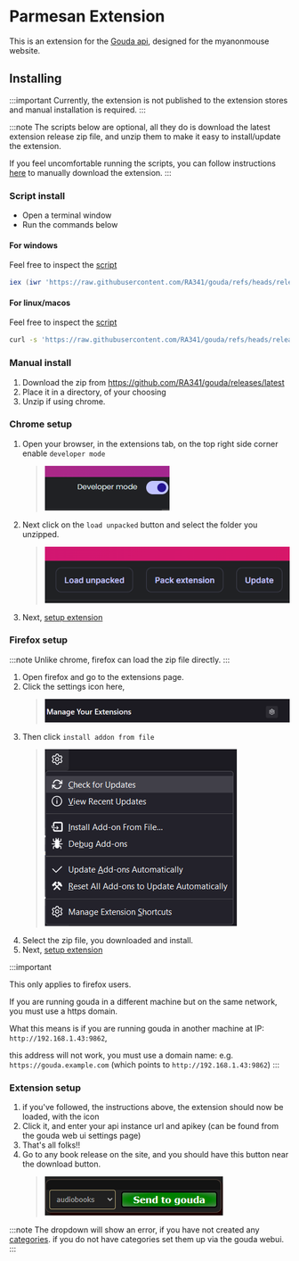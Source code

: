 # Parmesan Extension

This is an extension for the [Gouda api](https://github.com/RA341/gouda), designed for the myanonmouse website.

## Installing

:::important
Currently, the extension is not published to the extension stores and manual installation is required.
:::

:::note
The scripts below are optional, all they do is download the latest extension release zip file,
and unzip them to make it easy to install/update the extension.

If you feel uncomfortable running the scripts, you can follow instructions [here](#manual-install) to manually download the extension.
:::

### Script install

* Open a terminal window
* Run the commands below

#### For windows

Feel free to inspect the [script](https://github.com/RA341/gouda/blob/release/install_scripts/extension.install.ps1)

```powershell
iex (iwr 'https://raw.githubusercontent.com/RA341/gouda/refs/heads/release/install_scripts/extension.install.ps1').Content
```

#### For linux/macos

Feel free to inspect the [script](https://github.com/RA341/gouda/blob/release/install_scripts/extension.install.sh)

```bash
curl -s 'https://raw.githubusercontent.com/RA341/gouda/refs/heads/release/install_scripts/extension.install.sh' | bash
```

### Manual install

1. Download the zip from https://github.com/RA341/gouda/releases/latest
2. Place it in a directory, of your choosing
3. Unzip if using chrome.

### Chrome setup

1. Open your browser, in the extensions tab, on the top right side corner enable `developer mode`
   > ![chrome_dev_mode](media/chrome_dev.png)
2. Next click on the `load unpacked` button and select the folder you unzipped.
    >![img.png](media/load_button.png)
3. Next, [setup extension](#extension-setup)

### Firefox setup

:::note
Unlike chrome, firefox can load the zip file directly.
:::

1. Open firefox and go to the extensions page.
2. Click the settings icon here,
    > ![firefox](media/firefox.png)
3. Then click `install addon from file`
   > ![firefox](media/firefox-popup.png)
4. Select the zip file, you downloaded and install.
5. Next, [setup extension](#extension-setup)

:::important
 
This only applies to firefox users.

If you are running gouda in a different machine but on the same network, you must use a https domain.

What this means is if you are running gouda in another machine at IP: `http://192.168.1.43:9862`,

this address will not work, you must use a domain name: e.g. `https://gouda.example.com` (which points to `http://192.168.1.43:9862`)
:::

### Extension setup
1. if you've followed, the instructions above, the extension should now be loaded, with the icon
2. Click it, and enter your api instance url and apikey (can be found from the gouda web ui settings page)
3. That's all folks!!
4. Go to any book release on the site, and you should have this button near the download button.
    > ![download](media/download_button.png)

:::note
The dropdown will show an error, if you have not created any [categories](category.md).
if you do not have categories set them up via the gouda webui.
:::
